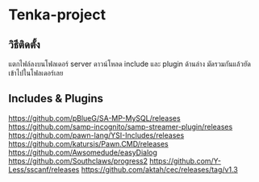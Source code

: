 # Tenka-project

## วิธีติดตั้ง
แตกไฟล์ลงบนโฟลเดอร์ server
ดาวน์โหลด include และ plugin ด้านล่าง
มัดรวมกันแล้วยัดเข้าไปในโฟลเดอร์เลย

## Includes & Plugins
https://github.com/pBlueG/SA-MP-MySQL/releases
https://github.com/samp-incognito/samp-streamer-plugin/releases
https://github.com/pawn-lang/YSI-Includes/releases
https://github.com/katursis/Pawn.CMD/releases
https://github.com/Awsomedude/easyDialog
https://github.com/Southclaws/progress2
https://github.com/Y-Less/sscanf/releases
https://github.com/aktah/cec/releases/tag/v1.3
